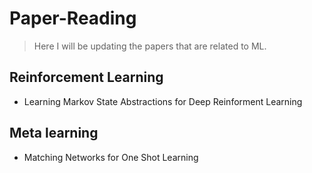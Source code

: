 # Paper-Reading 

> Here I will be updating the papers that are related to ML. 

## Reinforcement Learning 
* Learning Markov State Abstractions for Deep Reinforment Learning 

## Meta learning 
* Matching Networks for One Shot Learning

